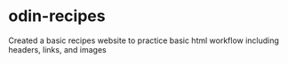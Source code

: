 # odin-recipes
Created a basic recipes website to practice basic html workflow including headers, links, and images